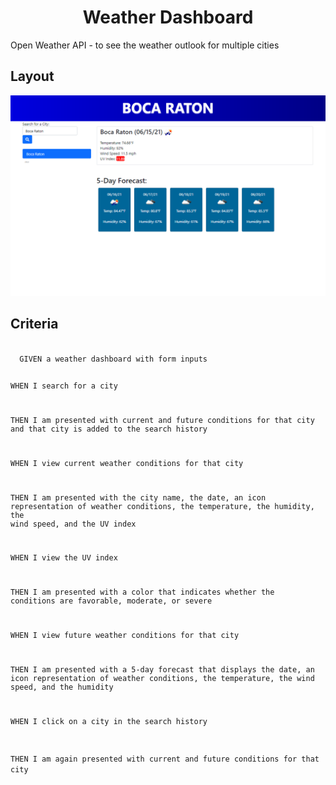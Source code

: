 <h1 align="center">Weather Dashboard</h1>

Open Weather API - to see the weather outlook for multiple cities

## Layout

<img src="https://github.com/hugh-bowie/weather-dashboard/blob/main/weather-dashboard.PNG">

## Criteria
<code>
  GIVEN a weather dashboard with form inputs
  
  WHEN I search for a city
  
  THEN I am presented with current and future conditions for that city and that city is added to the search history
  
  WHEN I view current weather conditions for that city
  
  THEN I am presented with the city name, the date, an icon representation of weather conditions, the temperature, the humidity, the wind speed, and the UV index
  
  WHEN I view the UV index
  
  THEN I am presented with a color that indicates whether the conditions are favorable, moderate, or severe
  
  WHEN I view future weather conditions for that city
  
  THEN I am presented with a 5-day forecast that displays the date, an icon representation of weather conditions, the temperature, the wind speed, and the humidity
  
  WHEN I click on a city in the search history
  
  THEN I am again presented with current and future conditions for that city
</code>
